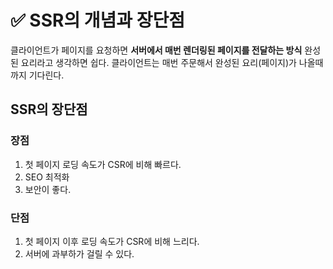 # ✅ SSR의 개념과 장단점

클라이언트가 페이지를 요청하면 <b>서버에서 매번 렌더링된 페이지를 전달하는 방식</b>
완성된 요리라고 생각하면 쉽다.
클라이언트는 매번 주문해서 완성된 요리(페이지)가 나올때까지 기다린다.

## SSR의 장단점

### 장점

1. 첫 페이지 로딩 속도가 CSR에 비해 빠르다.
2. SEO 최적화
3. 보안이 좋다.

### 단점

1. 첫 페이지 이후 로딩 속도가 CSR에 비해 느리다.
2. 서버에 과부하가 걸릴 수 있다.
